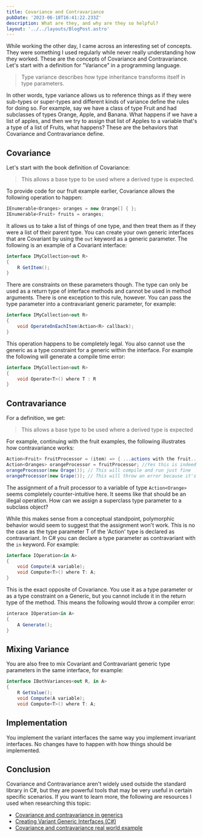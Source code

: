 ```yaml
---
title: Covariance and Contravariance
pubDate: '2023-06-18T16:41:22.233Z'
description: What are they, and why are they so helpful?
layout: '../../layouts/BlogPost.astro'
---
```


While working the other day, I came across an interesting set of concepts. They
were something I used regularly while never really understanding how
they worked. These are the concepts of Covariance and Contravariance. Let's
start with a definition for "Variance" in a programming language.

> Type variance describes how type inheritance transforms itself in type
> parameters.

In other words, type variance allows us to reference things as if they were
sub-types or super-types and different kinds of variance define the rules for
doing so. For example, say we have a class of type Fruit and had subclasses of
types Orange, Apple, and Banana. What happens if we have a list of apples, and
then we try to assign that list of Apples to a variable that's a type of a list
of Fruits, what happens? These are the behaviors that Covariance and
Contravariance define.

## Covariance

Let's start with the book definition of Covariance:

> This allows a base type to be used where a derived type is expected.

To provide code for our fruit example earlier, Covariance allows the following
operation to happen:

```csharp
IEnumerable<Oranges> oranges = new Orange[] { };
IEnumerable<Fruit> fruits = oranges;
```

It allows us to take a list of things of one type, and then treat them as if
they were a list of their parent type. You can create your own generic
interfaces that are Covariant by using the `out` keyword as a generic
parameter. The following is an example of a Covariant interface:

```csharp
interface IMyCollection<out R>
{
    R GetItem();
}
```

There are constraints on these parameters though. The type can only be used as
a return type of interface methods and cannot be used in method arguments.
There is one exception to this rule, however. You can pass the type parameter
into a contravariant generic parameter, for example:

```csharp
interface IMyCollection<out R>
{
    void OperateOnEachItem(Action<R> callback);
}
```

This operation happens to be completely legal. You also cannot use the generic
as a type constraint for a generic within the interface. For example the
following will generate a compile time error:

```csharp
interface IMyCollection<out R>
{
    void Operate<T>() where T : R
}
```

## Contravariance

For a definition, we get:

> This allows a base type to be used where a derived type is expected

For example, continuing with the fruit examples, the following illustrates how
contravariance works:

```csharp
Action<Fruit> fruitProcessor = (item) => { ...actions with the fruit... };
Action<Oranges> orangeProcessor = fruitProcessor; //Yes this is indeed leagal
orangeProcessor(new Orage()); // This will compile and run just fine
orangeProcessor(new Grape()); // This will throw an error because it's narrowed the `item` type to only Oranges
```

The assignment of a fruit processor to a variable of type `Action<Orange>`
seems completely counter-intuitive here. It seems like that should be an illegal
operation. How can we assign a superclass type parameter to a subclass object?

While this makes sense from a conceptual standpoint, polymorphic behavior
would seem to suggest that the assignment won't work. This is no the case as
the type parameter T of the 'Action<T>' type is declared as contravariant. In C#
you can declare a type parameter as contravariant with the `in` keyword. For
example:

```csharp
interface IOperation<in A>
{
    void Compute(A variable);
    void Compute<T>() where T: A;
}
```

This is the exact opposite of Covariance. You use it as a type parameter or as
a type constraint on a Generic, but you cannot include it in the return type
of the method. This means the following would throw a compiler error:

```csharp
interace IOperation<in A>
{
    A Generate();
}
```

## Mixing Variance

You are also free to mix Covariant and Contravariant generic type parameters in
the same interface, for example:

```csharp
interface IBothVariances<out R, in A>
{
    R GetValue();
    void Compute(A variable);
    void Compute<T>() where T: A;
```

## Implementation

You implement the variant interfaces the same way you implement invariant
interfaces. No changes have to happen with how things should be implemented.

## Conclusion

Covariance and Contravariance aren't widely used outside the standard library
in C#, but they are powerful tools that may be very useful in certain
specific scenarios. If you want to learn more, the following are resources I
used when researching this topic:

- [Covariance and contravariance in generics](https://learn.microsoft.com/en-us/dotnet/standard/generics/covariance-and-contravariance)
- [Creating Variant Generic Interfaces (C#)](https://learn.microsoft.com/en-us/dotnet/csharp/programming-guide/concepts/covariance-contravariance/creating-variant-generic-interfaces)
- [Covariance and contravariance real world example](https://stackoverflow.com/questions/2662369/covariance-and-contravariance-real-world-example)
